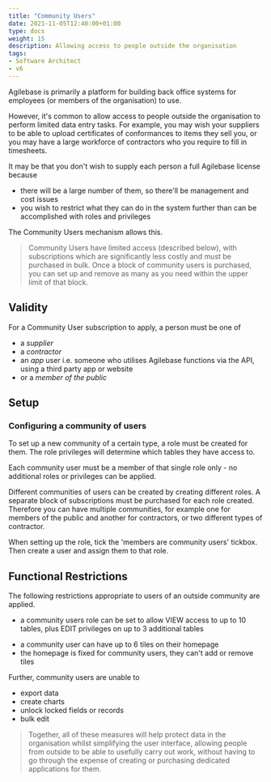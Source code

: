 ```yaml
---
title: "Community Users"
date: 2021-11-05T12:40:00+01:00
type: docs
weight: 15
description: Allowing access to people outside the organisation
tags:
- Software Architect
- v6
---
```

Agilebase is primarily a platform for building back office systems for employees (or members of the organisation) to use.

However, it's common to allow access to people outside the organisation to perform limited data entry tasks. For example, you may wish your suppliers to be able to upload certificates of conformances to items they sell you, or you may have a large workforce of contractors who you require to fill in timesheets.

It may be that you don't wish to supply each person a full Agilebase license because
* there will be a large number of them, so there'll be management and cost issues
* you wish to restrict what they can do in the system further than can be accomplished with roles and privileges

The Community Users mechanism allows this.

> Community Users have limited access (described below), with subscriptions which are significantly less costly and must be purchased in bulk. Once a block of community users is purchased, you can set up and remove as many as you need within the upper limit of that block.

## Validity
For a Community User subscription to apply, a person must be one of
* a *supplier*
* a *contractor*
* an *app* user i.e. someone who utilises Agilebase functions via the API, using a third party app or website
* or a *member of the public*

## Setup
### Configuring a community of users
To set up a new community of a certain type, a role must be created for them. The role privileges will determine which tables they have access to.

Each community user must be a member of that single role only - no additional roles or privileges can be applied.

Different communities of users can be created by creating different roles. A separate block of subscriptions must be purchased for each role created. Therefore you can have multiple communities, for example one for members of the public and another for contractors, or two different types of contractor.

When setting up the role, tick the 'members are community users' tickbox. Then create a user and assign them to that role.

## Functional Restrictions
The following restrictions appropriate to users of an outside community are applied.

* a community users role can be set to allow VIEW access to up to 10 tables, plus EDIT privileges on up to 3 additional tables
<!--
* for the 3 tables which allow editing, community users can only see and edit records they themselves have created. All records from read-only tables can be seen.
    * for example, a user may have read-only access to a list of companies. Against each company, they can add and edit timesheet records
* community users only see comments added by themselves or specifically sent to them (comments are commonly used for internal company discussions)
-->
* a community user can have up to 6 tiles on their homepage
* the homepage is fixed for community users, they can't add or remove tiles

Further, community users are unable to 
* export data
* create charts
* unlock locked fields or records
* bulk edit

> Together, all of these measures will help protect data in the organisation whilst simplifying the user interface, allowing people from outside to be able to usefully carry out work, without having to go through the expense of creating or purchasing dedicated applications for them.
